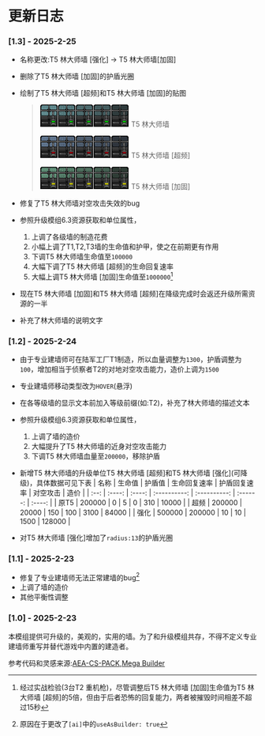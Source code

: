 # 更新日志

### [1.3] - 2025-2-25

- 名称更改:T5 林大师墙 [强化] -> T5 林大师墙[加固]

- 删除了T5 林大师墙 [加固]的护盾光圈

- 绘制了T5 林大师墙 [超频]和T5 林大师墙 [加固]的贴图

  >  ![T5 林大师墙](./防御单位/6Reinroced-Vibraium-Wall/Untitled1.png/) T5 林大师墙
  >
  >  ![T5 林大师墙 [超频]](./防御单位/6Reinroced-Vibraium-Wall/Untitled2.png) T5 林大师墙 [超频]
  >
  >  ![T5 林大师墙 [加固]](./防御单位/6Reinroced-Vibraium-Wall/Untitled3.png) T5 林大师墙 [加固]

- 修复了T5 林大师墙对空攻击失效的bug

- 参照升级模组6.3资源获取和单位属性，
  1. 上调了各级墙的制造花费
  2. 小幅上调了T1,T2,T3墙的生命值和护甲，使之在前期更有作用
  3. 下调T5 林大师墙生命值至`100000`
  4. 大幅下调了T5 林大师墙 [超频]的生命回复速率
  5. 大幅上调T5 林大师墙 [加固]生命值至`1000000`[^注2]
  
- 现在T5 林大师墙 [加固]和T5 林大师墙 [超频]在降级完成时会返还升级所需资源的一半

- 补充了林大师墙的说明文字

### [1.2] - 2025-2-24

- 由于专业建墙师可在陆军工厂T1制造，所以血量调整为`1300`，护盾调整为`100`，增加相当于侦察者T2的对地对空攻击能力，造价上调为`1500`

- 专业建墙师移动类型改为`HOVER`(悬浮)

- 在各等级墙的显示文本前加入等级前缀(如:T2)，补充了林大师墙的描述文本

- 参照升级模组6.3资源获取和单位属性，

  1. 上调了墙的造价
  2. 大幅提升了T5 林大师墙的近身对空攻击能力
  3. 下调T5 林大师墙血量至`200000`，移除护盾

- 新增T5 林大师墙的升级单位T5 林大师墙 [超频]和T5 林大师墙 [强化]\(可降级\)，具体数据可见下表
  | 名称 | 生命值 | 护盾值 | 生命回复速率 | 护盾回复速率 | 对空攻击 |  造价  |
  | :--: | :----: | :----: | :----------: | :----------: | :------: | :----: |
  | 原T5 | 200000 |   0    |      5       |      0       |   310    | 10000  |
  | 超频 | 200000 | 20000  |     150      |     100      |   3100   | 84000  |
  | 强化 | 500000 | 200000 |      10      |      10      |   1500   | 128000 |

- 对T5 林大师墙 [强化]增加了`radius:13`的护盾光圈

### [1.1] - 2025-2-23

- 修复了专业建墙师无法正常建墙的bug[^注1]
- 上调了墙的造价
- 其他平衡性调整

### [1.0] - 2025-2-23

本模组提供可升级的，美观的，实用的墙。为了和升级模组共存，不得不定义专业建墙师重写并替代游戏中内置的建造者。

参考代码和灵感来源:[AEA-CS-PACK](https://github.com/AEAOfficial/AEA-CS-Pack "Github"),[Mega Builder](https://rustedwarfare.org/wiki/Mega_Builder "RTW wiki")

[^注1]:原因在于更改了`[ai]`中的`useAsBuilder: true`
[^注2]:经过实战检验(3台T2 重机枪)，尽管调整后T5 林大师墙 [加固]生命值为T5 林大师墙 [超频]的5倍，但由于后者恐怖的回复能力，两者被摧毁时间相差不超过15秒

